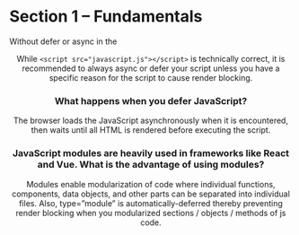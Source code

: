 # Section 1 – Fundamentals

Without defer or async in the <header><script> declaration of the javascript(js) associated with a HTML, the browser encounters an error because the js script attempts to modify the HTML body section before it is rendered. The traditional way of addressing this is to simply move the script tag to the bottom of the html file. This introduces problems as there is a strong likelihood that some js should execute on document load initialization and while the document is loading.
The 'async' keyword minimizes render blocking, when the js script is fully-loaded it executes and modifies the html doc. 
The 'defer' keyword loads the html doc and js script in-parallel and only executes the js script when the html doc is fully-loaded.
Loading js in the footer is now not an industry-standard, and loading using async or defer in the header is ideal.    

### When does the browser execute JavaScript?
By default: When the script is encountered. If the script is set to "async", when the script is fully loaded. If the script is set to "defer", when the entire HTML page is rendered.

### What is the correct markup for adding an external JavaScript file to an HTML document?
<script src="javascript.js" async></script>
While `<script src="javascript.js"></script>` is technically correct, it is recommended to always async or defer your script unless you have a specific reason for the script to cause render blocking.

### What happens when you defer JavaScript?
The browser loads the JavaScript asynchronously when it is encountered, then waits until all HTML is rendered before executing the script.

### JavaScript modules are heavily used in frameworks like React and Vue. What is the advantage of using modules?
Modules enable modularization of code where individual functions, components, data objects, and other parts can be separated into individual files.
Also, type=”module” is automatically-deferred thereby preventing render blocking when you modularized sections / objects / methods of js code.
